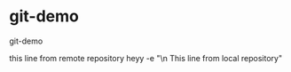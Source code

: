 # git-demo
git-demo

this line from remote repository 
heyy
-e "\n This line from local repository"
